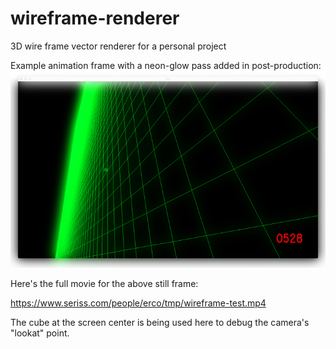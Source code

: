 # wireframe-renderer
3D wire frame vector renderer for a personal project

Example animation frame with a neon-glow pass added in post-production:
![screenshot](https://raw.githubusercontent.com/erco77/wireframe-renderer/main/images/screenshot-01-01-2022.png)

Here's the full movie for the above still frame:

https://www.seriss.com/people/erco/tmp/wireframe-test.mp4

The cube at the screen center is being used here to debug the camera's "lookat" point.
